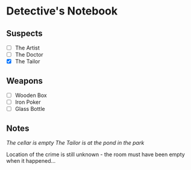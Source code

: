 # Detective's Notebook

## Suspects
- [ ] The Artist
- [ ] The Doctor
- [X] The Tailor

## Weapons
- [ ] Wooden Box
- [ ] Iron Poker
- [ ] Glass Bottle

## Notes
*The cellar is empty
 The Tailor is at the pond in the park*

Location of the crime is still unknown - the room must have been empty when it happened...
